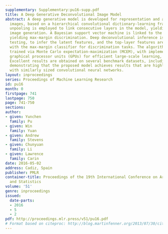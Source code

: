 ```yaml
---
supplementary: Supplementary:pu16-supp.pdf
title: A Deep Generative Deconvolutional Image Model
abstract: A deep generative model is developed for representation and analysis of
  images, based on a hierarchical convolutional dictionary-learning framework. Stochastic
  unpooling is employed to link consecutive layers in the model, yielding top-down
  image generation. A Bayesian support vector machine is linked to the top-layer features,
  yielding max-margin discrimination. Deep deconvolutional inference is employed when
  testing, to infer the latent features, and the top-layer features are connected
  with the max-margin classifier for discrimination tasks. The algorithm is efficiently
  trained via Monte Carlo expectation-maximization (MCEM), with implementation on
  graphical processor units (GPUs) for efficient large-scale learning, and fast testing.
  Excellent results are obtained on several benchmark datasets, including ImageNet,
  demonstrating that the proposed model achieves results that are highly competitive
  with similarly sized convolutional neural networks.
layout: inproceedings
series: Proceedings of Machine Learning Research
id: pu16
month: 0
firstpage: 741
lastpage: 750
page: 741-750
sections: 
author:
- given: Yunchen
  family: Pu
- given: Win
  family: Yuan
- given: Andrew
  family: Stevens
- given: Chunyuan
  family: Li
- given: Lawrence
  family: Carin
date: 2016-05-02
address: Cadiz, Spain
publisher: PMLR
container-title: Proceedings of the 19th International Conference on Artificial Intelligence
  and Statistics
volume: '51'
genre: inproceedings
issued:
  date-parts:
  - 2016
  - 5
  - 2
pdf: http://proceedings.mlr.press/v51/pu16.pdf
# Format based on citeproc: http://blog.martinfenner.org/2013/07/30/citeproc-yaml-for-bibliographies/
---
```

